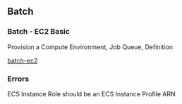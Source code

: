 ## Batch

### Batch - EC2 Basic

Provision a Compute Environment, Job Queue, Definition

[batch-ec2](batch-ec2.yaml)

### Errors

ECS Instance Role should be an ECS Instance Profile ARN